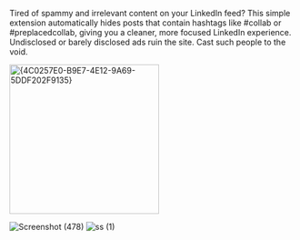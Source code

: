 Tired of spammy and irrelevant content on your LinkedIn feed? This simple extension automatically hides posts that contain hashtags like #collab or #preplacedcollab, giving you a cleaner, more focused LinkedIn experience. Undisclosed or barely disclosed ads ruin the site. Cast such people to the void.

<img width="263" alt="{4C0257E0-B9E7-4E12-9A69-5DDF202F9135}" src="https://github.com/user-attachments/assets/5a78eccb-579c-4529-be4b-7d3e22bf7066" />

![Screenshot (478)](https://github.com/user-attachments/assets/171f9708-58fb-4dff-8c29-d2b1a3e2e854)
![ss (1)](https://github.com/user-attachments/assets/73964e1d-ea44-4436-8101-56cd071bbc34)


